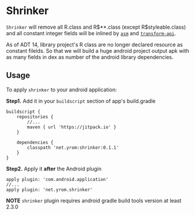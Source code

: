 # Shrinker

`Shrinker` will remove all R.class and R\$\*\*.class (except R\$styleable.class) and all constant integer fields will be inlined by [`asm`](http://asm.ow2.org/) and [`transform-api`](http://tools.android.com/tech-docs/new-build-system/transform-api). 

As of ADT 14, library project's R class are no longer declared resource as constant filelds. So that we will build a huge android project output apk with as many fields in dex as number of the android library dependencies.

## Usage 

To apply `shrinker` to your android application:

**Step1.** Add it in your `buildscript` section of app's build.gradle
```
buildscript {
    repositories {
        //...
        maven { url 'https://jitpack.io' }
    }

    dependencies {
        classpath 'net.yrom:shrinker:0.1.1'
    }
}
```

**Step2.** Apply it **after** the Android plugin
```
apply plugin: 'com.android.application'
//...
apply plugin: 'net.yrom.shrinker'
```

**NOTE** `shrinker` plugin requires android gradle build tools version at least 2.3.0
